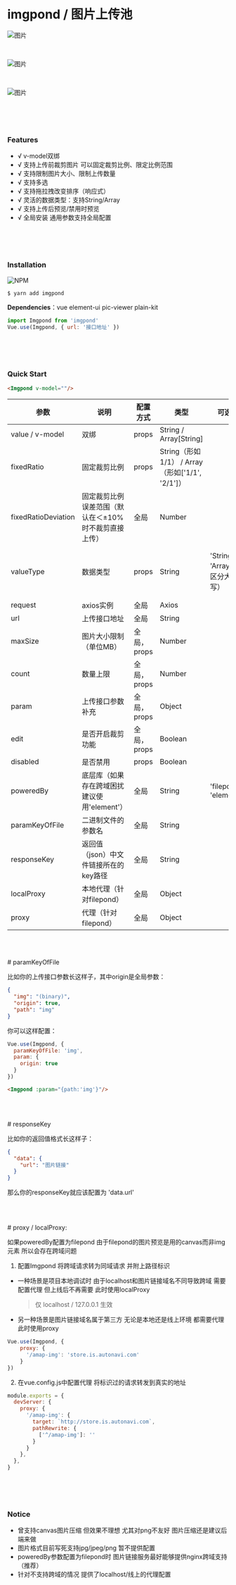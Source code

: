 # imgpond / 图片上传池


![图片](./preview-filepond.png)

<br/>

![图片](./preview-element.png)

<br/>

![图片](./preview-crop.png)

<br/><br/><br/>

### Features

- √ v-model双绑
- √ 支持上传前裁剪图片 可以固定裁剪比例、限定比例范围
- √ 支持限制图片大小、限制上传数量
- √ 支持多选
- √ 支持拖拉拽改变排序（响应式）
- √ 灵活的数据类型：支持String/Array
- √ 支持上传后预览/禁用时预览
- √ 全局安装 通用参数支持全局配置

<br/><br/><br/>

### Installation
![NPM](https://nodei.co/npm/imgpond.png)
``` bash
$ yarn add imgpond
```

**Dependencies**：vue element-ui pic-viewer plain-kit

```js
import Imgpond from 'imgpond'
Vue.use(Imgpond, { url: '接口地址' })
```

<br/><br/><br/>

### Quick Start

```html
<Imgpond v-model=""/>
```

| 参数 | 说明 | 配置方式 | 类型 | 可选值 | 默认值 |
| --- | --- | --- | --- | --- | --- |
| value / v-model | 双绑 | props | String / Array[String] | | |
| fixedRatio | 固定裁剪比例 | props | String（形如1/1） / Array（形如['1/1', '2/1']） | | undefined（不作限制） |
| fixedRatioDeviation | 固定裁剪比例误差范围（默认在＜±10%时不裁剪直接上传） | 全局 | Number | | 0.1 |
| valueType | 数据类型 | props | String | 'String' / 'Array'（不区分大小写） | undefined（自动，单张String多张Array） |
| request | axios实例 | 全局 | Axios | | |
| url | 上传接口地址 | 全局 | String | | |
| maxSize | 图片大小限制（单位MB） | 全局，props | Number | | 10 |
| count | 数量上限 | 全局，props | Number | | 50 |
| param | 上传接口参数补充 | 全局，props | Object | | { file: '二进制文件' } |
| edit | 是否开启裁剪功能 | 全局，props | Boolean | | true |
| disabled | 是否禁用 | props | Boolean | | false |
| poweredBy | 底层库（如果存在跨域困扰 建议使用'element'） | 全局 | String | 'filepond', 'element' | 'filepond' |
| paramKeyOfFile | 二进制文件的参数名 | 全局 | String | | 'file' |
| responseKey | 返回值（json）中文件链接所在的key路径 | 全局 | String | | 'data' |
| localProxy | 本地代理（针对filepond） | 全局 | Object | | |
| proxy | 代理（针对filepond） | 全局 | Object | | |

<br/><br/>

\# paramKeyOfFile

比如你的上传接口参数长这样子，其中origin是全局参数：

```json
{
  "img": "(binary)",
  "origin": true,
  "path": "img"
}
```

你可以这样配置：

```js
Vue.use(Imgpond, {
  paramKeyOfFile: 'img',
  param: {
    origin: true
  }
})
```

```html
<Imgpond :param="{path:'img'}"/>
```

<br/><br/>

\# responseKey

比如你的返回值格式长这样子：

```json
{
  "data": {
    "url": "图片链接"
  }
}
```

那么你的responseKey就应该配置为 'data.url'

<br/><br/>

\# proxy / localProxy:

如果poweredBy配置为filepond 由于filepond的图片预览是用的canvas而非img元素 所以会存在跨域问题

1. 配置Imgpond 将跨域请求转为同域请求 并附上路径标识

  - 一种场景是项目本地调试时 由于localhost和图片链接域名不同导致跨域 需要配置代理 但上线后不再需要 此时使用localProxy
  
    > 仅 localhost / 127.0.0.1 生效

  - 另一种场景是图片链接域名属于第三方 无论是本地还是线上环境 都需要代理 此时使用proxy

```js
Vue.use(Imgpond, {
    proxy: {
      '/amap-img': 'store.is.autonavi.com'
    }
})
```

2. 在vue.config.js中配置代理 将标识过的请求转发到真实的地址

```js
module.exports = {
  devServer: {
    proxy: {
      '/amap-img': {
        target: `http://store.is.autonavi.com`,
        pathRewrite: {
          ['^/amap-img']: ''
        }
      }
    },
  },
}
```

<br/><br/><br/>

### Notice
- 曾支持canvas图片压缩 但效果不理想 尤其对png不友好 图片压缩还是建议后端来做
- 图片格式目前写死支持jpg/jpeg/png 暂不提供配置
- poweredBy参数配置为filepond时 图片链接服务最好能够提供nginx跨域支持（推荐）
- 针对不支持跨域的情况 提供了localhost/线上的代理配置
